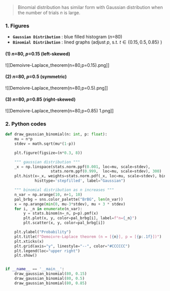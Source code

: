 
> Binomial distribution has similar form with Gaussian distribution when the number of trials $n$ is large.
 
### 1. Figures
- **`Gaussian Distribution`** : blue filled histogram ($n$=80)
- **`Binomial Distribution`** : lined graphs (adjust $p$, s.t. $t \in \{0.15, 0.5, 0.85\}$ )
#### (1) $n$=80, $p$=0.15 (left-skewed)
![[Demoivre-Laplace_theorem(n=80,p=0.15).png]]

#### (2) $n$=80, $p$=0.5 (symmetric)
![[Demoivre-Laplace_theorem(n=80,p=0.5).png]]

#### (3) $n$=80, $p$=0.85 (right-skewed)
![[Demoivre-Laplace_theorem(n=80,p=0.85) 1.png]]

### 2. Python codes
```python
def draw_gaussian_binomial(n: int, p: float):
    mu = n*p
    stdev = math.sqrt(mu*(1-p))

    plt.figure(figsize=(n*0.3, 8))

    """ gaussian distribution """
    _x = np.linspace(stats.norm.ppf(0.001, loc=mu, scale=stdev),
                    stats.norm.ppf(0.999,  loc=mu, scale=stdev), 300)
    plt.hist(x=_x, weights=stats.norm.pdf(_x, loc=mu, scale=stdev), bins=300, density=True, alpha=0.5,
             histtype='stepfilled', label="Gaussian")

    """ binomial distribution as n increases """
    n_var = np.arange(10, n+1, 10)
    pal_brbg = sns.color_palette("BrBG", len(n_var))
    x = np.arange(min(0, mu-3*stdev), mu + 3 * stdev)
    for i, _n in enumerate(n_var):
        y = stats.binom(n=_n, p=p).pmf(x)
        plt.plot(x, y, color=pal_brbg[i], label=f"n={_n}")
        plt.scatter(x, y, color=pal_brbg[i])

    plt.ylabel("Probability")
    plt.title(f"Demoivre-Laplace theorem (n = [{n}], p = [{p:.1f}])")
    plt.xticks(x)
    plt.grid(axis="y", linestyle="--", color="#CCCCCC")
    plt.legend(loc="upper right")
    plt.show()


if __name__ == '__main__':
    draw_gaussian_binomial(80, 0.15)
    draw_gaussian_binomial(80, 0.5)
    draw_gaussian_binomial(80, 0.85)
```